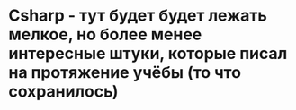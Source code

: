 # Csharp - тут будет будет лежать мелкое, но более менее интересные штуки, которые писал на протяжение учёбы (то что сохранилось)
